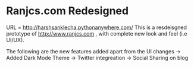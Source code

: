 # Ranjcs.com Redesigned

URL = http://harshsanklecha.pythonanywhere.com/
This is a resdeisgned prototype of http://www.ranjcs.com , with complete new look and feel (i.e UI/UX).

The following are the new features added apart from the UI changes
-> Added Dark Mode Theme
-> Twitter integreation
-> Social Sharing on blog

